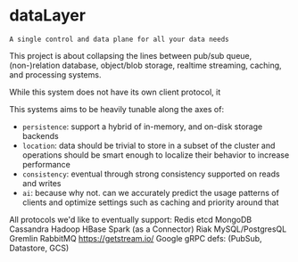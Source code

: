 dataLayer
=========

`A single control and data plane for all your data needs`

This project is about collapsing the lines between pub/sub queue, (non-)relation database, object/blob storage, realtime streaming, caching, and processing systems.

While this system does not have its own client protocol, it 

This systems aims to be heavily tunable along the axes of:
- `persistence`: support a hybrid of in-memory, and on-disk storage backends
- `location`: data should be trivial to store in a subset of the cluster and operations should be smart enough to localize their behavior to increase performance
- `consistency`: eventual through strong consistency supported on reads and writes
- `ai`: because why not. can we accurately predict the usage patterns of clients and optimize settings such as caching and priority around that



All protocols we'd like to eventually support:
	Redis
	etcd
	MongoDB
	Cassandra
	Hadoop
	HBase
	Spark (as a Connector)
	Riak
	MySQL/PostgresQL
	Gremlin
	RabbitMQ
	https://getstream.io/
	Google gRPC defs: (PubSub, Datastore, GCS)
